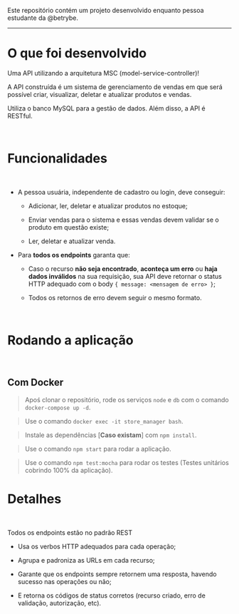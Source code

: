 Este repositório contém um projeto desenvolvido enquanto pessoa estudante da @betrybe.

---


#  O que foi desenvolvido<br />

  Uma API utilizando a arquitetura MSC (model-service-controller)!

  A API construída é um sistema de gerenciamento de vendas em que será possível criar, visualizar, deletar e atualizar produtos e vendas.

  Utiliza o banco MySQL para a gestão de dados. Além disso, a API é RESTful.

  <br />


# Funcionalidades
<br />

  - A pessoa usuária, independente de cadastro ou login, deve conseguir:

    - Adicionar, ler, deletar e atualizar produtos no estoque;

    - Enviar vendas para o sistema e essas vendas devem validar se o produto em questão existe;

    - Ler, deletar e atualizar venda.

  - Para **todos os endpoints** garanta que:

    - Caso o recurso **não seja encontrado**, **aconteça um erro** ou **haja dados inválidos** na sua requisição, sua API deve retornar o status HTTP adequado com o body `{ message: <mensagem de erro> }`;

    - Todos os retornos de erro devem seguir o mesmo formato.

   <br />
 </details>

# Rodando a aplicação
<br />

  ## Com Docker

  > Apoś clonar o repositório, rode os serviços `node` e `db` com o comando `docker-compose up -d`.

  > Use o comando `docker exec -it store_manager bash`.

  > Instale as dependências [**Caso existam**] com `npm install`.

  > Use o comando `npm start` para rodar a aplicação.

  > Use o comando `npm test:mocha` para rodar os testes (Testes unitários cobrindo 100% da aplicação).


# Detalhes
<br />

Todos os endpoints estão no padrão REST

  - Usa os verbos HTTP adequados para cada operação;

  - Agrupa e padroniza as URLs em cada recurso;

  - Garante que os endpoints sempre retornem uma resposta, havendo sucesso nas operações ou não;

  - E retorna os códigos de status corretos (recurso criado, erro de validação, autorização, etc).

  <br />

